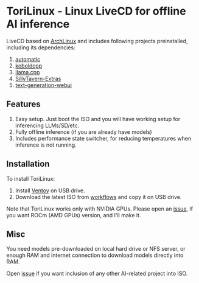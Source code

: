 # ToriLinux - Linux LiveCD for offline AI inference

LiveCD based on [ArchLinux](https://archlinux.org/) and includes following projects preinstalled, including its dependencies:
1. [automatic](https://github.com/vladmandic/automatic)
2. [koboldcpp](https://github.com/LostRuins/koboldcpp)
3. [llama.cpp](https://github.com/ggerganov/llama.cpp)
4. [SillyTavern-Extras](https://github.com/SillyTavern/SillyTavern-Extras)
5. [text-generation-webui](https://github.com/oobabooga/text-generation-webui)

## Features

1. Easy setup. Just boot the ISO and you will have working setup for inferencing LLMs/SD/etc.
2. Fully offline inference (if you are already have models)
3. Includes performance state switcher, for reducing temperatures when inference is not running.

## Installation

To install ToriLinux:
1. Install [Ventoy](https://ventoy.net/en/doc_start.html) on USB drive.
2. Download the latest ISO from [workflows](https://github.com/sasha0552/ToriLinux/actions) and copy it on USB drive.

Note that ToriLinux works only with NVIDIA GPUs. Please open an [issue](https://github.com/sasha0552/ToriLinux/issues/new), if you want ROCm (AMD GPUs) version, and I'll make it.

## Misc

You need models pre-downloaded on local hard drive or NFS server, or enough RAM and internet connection to download models directly into RAM.

Open [issue](https://github.com/sasha0552/ToriLinux/issues/new) if you want inclusion of any other AI-related project into ISO.
